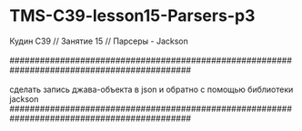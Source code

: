 # TMS-C39-lesson15-Parsers-p3
Кудин С39 // Занятие 15 // Парсеры - Jackson<br/>
<br/>
############################################################################################<br/>
<br/>
сделать запись джава-объекта в json и обратно с помощью библиотеки jackson
</a>
<br/>
############################################################################################
